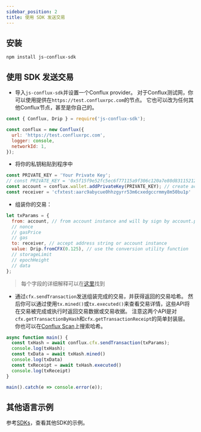 ```yaml
---
sidebar_position: 2
title: 使用 SDK 发送交易
---
```


## 安装

`npm install js-conflux-sdk`

## 使用 SDK 发送交易

* 导入`js-conflux-sdk`并设置一个Conflux provider。 对于Conflux测试网，你可以使用提供在`https://test.confluxrpc.com`的节点。 它也可以改为任何其他Conflux节点，甚至是你自己的。

```javascript
const { Conflux, Drip } = require('js-conflux-sdk');

const conflux = new Conflux({
  url: 'https://test.confluxrpc.com',
  logger: console,
  networkId: 1,
});
```

* 将你的私钥粘贴到程序中

```javascript
const PRIVATE_KEY = 'Your Private Key';
// const PRIVATE_KEY = '0x5f15f9e52fc5ec6f77115a9f306c120a7e80d83115212d33a843bb6b7989c261';
const account = conflux.wallet.addPrivateKey(PRIVATE_KEY); // create account instance
const receiver = 'cfxtest:aarc9abycue0hhzgyrr53m6cxedgccrmmy8m50bu1p'
```

* 组装你的交易：

```javascript
let txParams = {
  from: account, // from account instance and will by sign by account.privateKey
  // nonce
  // gasPrice
  // gas
  to: receiver, // accept address string or account instance
  value: Drip.fromCFX(0.125), // use the conversion utility function
  // storageLimit
  // epochHeight
  // data
};
```

> 每个字段的详细解释可以在[这里](../learn/core-space-basics/core-transactions.md)找到

* 通过`cfx.sendTransaction`发送组装完成的交易，并获得返回的交易哈希。 然后你可以通过使用`tx.mined()`或`tx.executed()`来查看交易详情，这些API将在交易被完成或执行时返回交易数据或交易收据。 注意这两个API是对`cfx.getTransactionByHash`和`cfx.getTransactionReceipt`的简单封装层。 你也可以在[Conflux Scan](http://confluxscan.io/)上搜索哈希。

```javascript
async function main() {
  const txHash = await conflux.cfx.sendTransaction(txParams);
  console.log(txHash);
  const txData = await txHash.mined()
  console.log(txData)
  const txReceipt = await txHash.executed()
  console.log(txReceipt)
}

main().catch(e => console.error(e));
```

## 其他语言示例

参考[SDKs](./sdks-and-tools/sdks.md)，查看其他SDK的示例。

